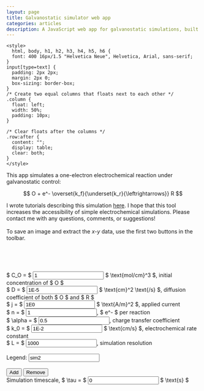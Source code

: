 ```yaml
---
layout: page
title: Galvanostatic simulator web app
categories: articles
description: A JavaScript web app for galvanostatic simulations, built with plotly.js
---
```


<html lang="en">
<head>
    <link rel="stylesheet" href="https://www.w3schools.com/w3css/4/w3.css">
    <script src="https://cdn.plot.ly/plotly-latest.min.js"></script>
    <script src="https://cdnjs.cloudflare.com/ajax/libs/mathjs/3.16.3/math.min.js"></script>
    <script src="/assets/galv_sim.js" type="text/javascript"></script>

    <style>
      html, body, h1, h2, h3, h4, h5, h6 {
      font: 400 16px/1.5 "Helvetica Neue", Helvetica, Arial, sans-serif;
    }
    input[type=text] {
      padding: 2px 2px;
      margin: 2px 0;
      box-sizing: border-box;
    }
    /* Create two equal columns that floats next to each other */
    .column {
      float: left;
      width: 50%;
      padding: 10px;
    }

    /* Clear floats after the columns */
    .row:after {
      content: "";
      display: table;
      clear: both;
    }
    </style>
</head>

<body>
  This app simulates a one-electron electrochemical
  reaction under galvanostatic control:

  $$ O + e^- \overset{k_f}{\underset{k_r}{\leftrightarrows}} R $$

  I wrote tutorials describing this simulation
  <a href="/galvanostatic_simulation/index.html">here</a>.
  I hope that this tool increases the accessibility of simple electrochemical simulations.
  Please contact me with any questions, comments, or suggestions!
  <br><br>
  To save an image and extract the <i>x-y</i> data, use the first two buttons
  in the toolbar.

  <br><br>
  <div id="galv_plot"><!-- Plotly chart will be drawn inside this DIV --></div>
  <br>
  $ C_O = $ <input type="text" id="conc" value="1"> $ \text{mol/cm}^3 $, initial concentration of $ O $ <br>
  $ D = $ <input type="text" id="D" value="1E-5"> $ \text{cm}^2 \text{/s} $, diffusion coefficient of both $ O $ and $ R $<br>
  $ j = $ <input type="text" id="j" value="1E0"> $ \text{A/m}^2 $, applied current <br>
  $ n = $ <input type="text" id="n" value="1">, $ e^- $ per reaction <br>
  $ \alpha = $ <input type="text" id="alpha" value="0.5">, charge transfer coefficient <br>
  $ k_0 = $ <input type="text" id="k0" value="1E-2"> $ \text{cm/s} $, electrochemical rate constant <br>
  $ L = $ <input type="text" id="L" value="1000">, simulation resolution <br>
  <br>

  <div class="row">
    <div class="column">
      Legend: <input type="text" id="legend" value="sim2"> <br>
      <br>
      <button id="addDataset" class="w3-btn w3-ripple w3-green">Add</button>
      <button id="removeDataset" class="w3-btn w3-ripple w3-green">Remove</button>
    </div>
    <div class="column">
      Simulation timescale,
      $ \tau = $ <input type="text" id="tau" value="0" class="field left" readonly> $ \text{s} $
      <br>
    </div>
  </div>
  <br><br>

  <script>
    galv_plotID = document.getElementById('galv_plot');

    // Initialize CV plot with IV curve generated using default values
    var result = galv_plot();
    var xdata = result[0];
    var ydata = result[1];

    var trace1 = {
      x: xdata,
      y: ydata,
      type: 'scatter',
      mode: 'lines',
      name: 'sim1',
      line: {
        width: 3
      }
    };

    var data = [trace1];

    var layout = {
      title: 'Galvanostatic simulation',
      xaxis: {
        title: 'Voltage (V vs O/O<sup>-</sup>)',
        showgrid: true,
        zeroline: false
      },
      yaxis: {
        title: 'A(dQ/dV) (Ah/V)',
        showgrid: true,
        zeroline: false
      },
      displaylogo: false,
      hovermode: 'closest'
    };

    Plotly.newPlot('galv_plot', data, layout);

    // Add button
    document.getElementById('addDataset').addEventListener('click', function() {
      // Get legend
      legendlabel = document.getElementById('legend').value;

      // Run simulation
      var result = galv_plot();
      var xdata = result[0];
      var ydata = result[1];

      var newline = {
        x: xdata,
        y: ydata,
        type: 'scatter',
        mode: 'lines',
        name: legendlabel,
        line: {
          width: 3
        }
      };

      // add data and update plot
      data.push(newline);
      Plotly.newPlot('galv_plot', data, layout);

      // update legend text box
      var simnum = data.length + 1;
      document.getElementById('legend').value = 'sim' + simnum.toString();
    });

    // Remove button
    document.getElementById('removeDataset').addEventListener('click', function() {
        // remove data and update plot
        data.pop();
        Plotly.newPlot('galv_plot', data, layout);

        // update legend text box
        var simnum = data.length + 1;
        document.getElementById('legend').value = 'sim' + simnum.toString();
    });

  </script>
</body>
